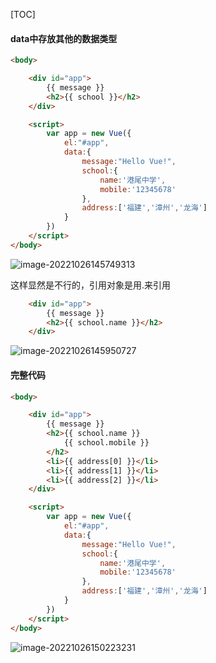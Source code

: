 [TOC]

#### data中存放其他的数据类型

```html
<body>

    <div id="app">
        {{ message }}
        <h2>{{ school }}</h2>
    </div>

    <script>
        var app = new Vue({
            el:"#app",
            data:{
                message:"Hello Vue!",
                school:{
                    name:'港尾中学',
                    mobile:'12345678'
                },
                address:['福建','漳州','龙海']
            }
        })
    </script>
</body>
```

![image-20221026145749313](D:\TyporaWorks\图片文件夹存放\image-20221026145749313.png)

这样显然是不行的，引用对象是用.来引用

```html
    <div id="app">
        {{ message }}
        <h2>{{ school.name }}</h2>
    </div>
```

![image-20221026145950727](D:\TyporaWorks\图片文件夹存放\image-20221026145950727.png)

#### 完整代码

```html
<body>

    <div id="app">
        {{ message }}
        <h2>{{ school.name }}
            {{ school.mobile }}
        </h2>
        <li>{{ address[0] }}</li>
        <li>{{ address[1] }}</li>
        <li>{{ address[2] }}</li>
    </div>

    <script>
        var app = new Vue({
            el:"#app",
            data:{
                message:"Hello Vue!",
                school:{
                    name:'港尾中学',
                    mobile:'12345678'
                },
                address:['福建','漳州','龙海']
            }
        })
    </script>
</body>
```

![image-20221026150223231](D:\TyporaWorks\图片文件夹存放\image-20221026150223231.png)